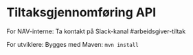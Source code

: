 Tiltaksgjennomføring API
===================================

For NAV-interne: Ta kontakt på Slack-kanal #arbeidsgiver-tiltak

For utviklere:
Bygges med Maven: `mvn install`
